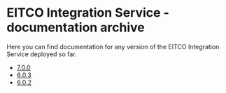 
# EITCO Integration Service - documentation archive

Here you can find documentation for any version of the EITCO Integration Service deployed so far.

 * [7.0.0](archive/7.0.0)
 * [6.0.3](archive/6.0.3)
 * [6.0.2](archive/6.0.2)

